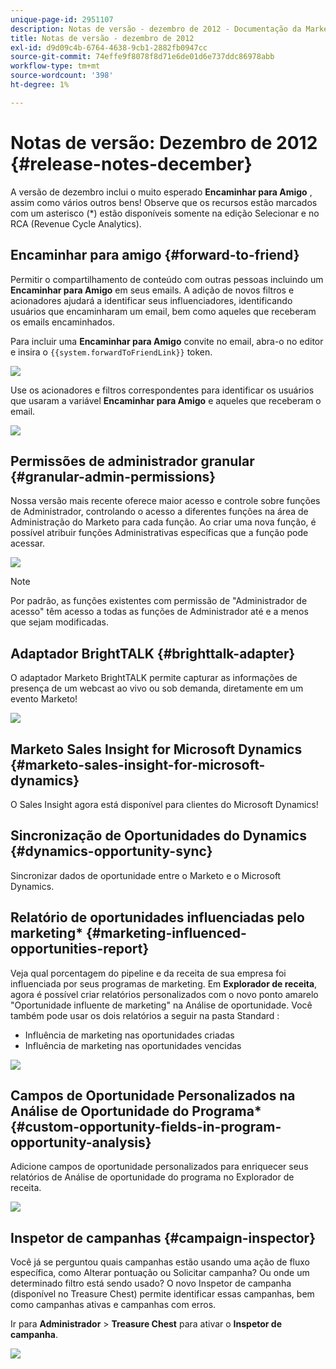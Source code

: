 ```yaml
---
unique-page-id: 2951107
description: Notas de versão - dezembro de 2012 - Documentação da Marketo - Documentação do produto
title: Notas de versão - dezembro de 2012
exl-id: d9d09c4b-6764-4638-9cb1-2882fb0947cc
source-git-commit: 74effe9f8078f8d71e6de01d6e737ddc86978abb
workflow-type: tm+mt
source-wordcount: '398'
ht-degree: 1%

---
```


# Notas de versão: Dezembro de 2012 {#release-notes-december}

A versão de dezembro inclui o muito esperado **Encaminhar para Amigo** , assim como vários outros bens! Observe que os recursos estão marcados com um asterisco (&#42;) estão disponíveis somente na edição Selecionar e no RCA (Revenue Cycle Analytics).

## Encaminhar para amigo {#forward-to-friend}

Permitir o compartilhamento de conteúdo com outras pessoas incluindo um **Encaminhar para Amigo** em seus emails. A adição de novos filtros e acionadores ajudará a identificar seus influenciadores, identificando usuários que encaminharam um email, bem como aqueles que receberam os emails encaminhados.

Para incluir uma **Encaminhar para Amigo** convite no email, abra-o no editor e insira o `{{system.forwardToFriendLink}}` token.

![](assets/image2014-9-23-10-3a50-3a45.png)

Use os acionadores e filtros correspondentes para identificar os usuários que usaram a variável **Encaminhar para Amigo** e aqueles que receberam o email.

![](assets/image2014-9-23-10-3a50-3a56.png)

## Permissões de administrador granular {#granular-admin-permissions}

Nossa versão mais recente oferece maior acesso e controle sobre funções de Administrador, controlando o acesso a diferentes funções na área de Administração do Marketo para cada função. Ao criar uma nova função, é possível atribuir funções Administrativas específicas que a função pode acessar.

![](assets/image2014-9-23-10-3a51-3a18.png)

>[!NOTE]
>
>Por padrão, as funções existentes com permissão de &quot;Administrador de acesso&quot; têm acesso a todas as funções de Administrador até e a menos que sejam modificadas.

## Adaptador BrightTALK {#brighttalk-adapter}

O adaptador Marketo BrightTALK permite capturar as informações de presença de um webcast ao vivo ou sob demanda, diretamente em um evento Marketo!

![](assets/image2014-9-23-10-3a51-3a31.png)

## Marketo Sales Insight for Microsoft Dynamics {#marketo-sales-insight-for-microsoft-dynamics}

O Sales Insight agora está disponível para clientes do Microsoft Dynamics!

## Sincronização de Oportunidades do Dynamics {#dynamics-opportunity-sync}

Sincronizar dados de oportunidade entre o Marketo e o Microsoft Dynamics.

## Relatório de oportunidades influenciadas pelo marketing&#42; {#marketing-influenced-opportunities-report}

Veja qual porcentagem do pipeline e da receita de sua empresa foi influenciada por seus programas de marketing. Em **Explorador de receita**, agora é possível criar relatórios personalizados com o novo ponto amarelo &quot;Oportunidade influente de marketing&quot; na Análise de oportunidade. Você também pode usar os dois relatórios a seguir na pasta Standard :

* Influência de marketing nas oportunidades criadas
* Influência de marketing nas oportunidades vencidas

![](assets/image2014-9-23-10-3a52-3a11.png)

## Campos de Oportunidade Personalizados na Análise de Oportunidade do Programa&#42; {#custom-opportunity-fields-in-program-opportunity-analysis}

Adicione campos de oportunidade personalizados para enriquecer seus relatórios de Análise de oportunidade do programa no Explorador de receita.

![](assets/image2014-9-23-10-3a52-3a23.png)

## Inspetor de campanhas {#campaign-inspector}

Você já se perguntou quais campanhas estão usando uma ação de fluxo específica, como Alterar pontuação ou Solicitar campanha? Ou onde um determinado filtro está sendo usado? O novo Inspetor de campanha (disponível no Treasure Chest) permite identificar essas campanhas, bem como campanhas ativas e campanhas com erros.

Ir para **Administrador** > **Treasure Chest** para ativar o **Inspetor de campanha**.

![](assets/image2014-9-23-10-3a52-3a39.png)
